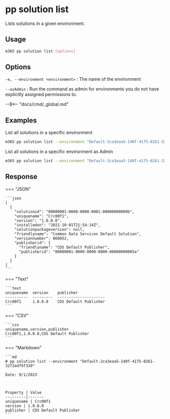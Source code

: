 # pp solution list

Lists solutions in a given environment.

## Usage

```sh
m365 pp solution list [options]
```

## Options

`-e, --environment <environment>`
: The name of the environment

`--asAdmin`
: Run the command as admin for environments you do not have explicitly assigned permissions to.

--8<-- "docs/cmd/_global.md"

## Examples

List all solutions in a specific environment

```sh
m365 pp solution list --environment "Default-2ca3eaa5-140f-4175-8261-3272edf9f339"
```

List all solutions in a specific environment as Admin

```sh
m365 pp solution list --environment "Default-2ca3eaa5-140f-4175-8261-3272edf9f339" --asAdmin
```

## Response

=== "JSON"

    ```json
    [
      {
        "solutionid": "00000001-0000-0000-0001-00000000009b",
        "uniquename": "Crc00f1",
        "version": "1.0.0.0",
        "installedon": "2021-10-01T21:54:14Z",
        "solutionpackageversion": null,
        "friendlyname": "Common Data Services Default Solution",
        "versionnumber": 860052,
        "publisherid": {
          "friendlyname": "CDS Default Publisher",
          "publisherid": "00000001-0000-0000-0000-00000000005a"
        }
      }
    ]
    ```

=== "Text"

    ```text
    uniquename  version    publisher
    ----------  ---------  ---------------------
    Crc00f1     1.0.0.0    CDS Default Publisher
    ```

=== "CSV"

    ```csv
    uniquename,version,publisher
    Crc00f1,1.0.0.0,CDS Default Publisher
    ```

=== "Markdown"

    ```md
    # pp solution list --environment "Default-2ca3eaa5-140f-4175-8261-3272edf9f339"

    Date: 9/1/2023



    Property | Value
    ---------|-------
    uniquename | Crc00f1
    version | 1.0.0.0
    publisher | CDS Default Publisher
    ```
